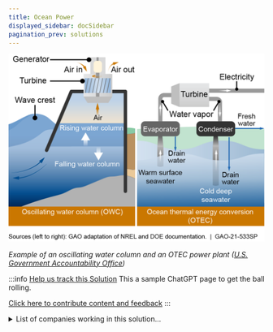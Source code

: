 ```yaml
---
title: Ocean Power
displayed_sidebar: docSidebar
pagination_prev: solutions
---
```

![Wave energy converters use surface waves to generate power. Ocean thermal energy converter (OTEC) power plants convert the thermal differences between warm surface seawater and cold deep seawater into power.](/../static/img/ocean-power.png)

*Example of an oscillating water column and an OTEC power plant ([U.S. Government Accountability Office](https://www.gao.gov/products/gao-21-533sp))*

:::info [Help us track this Solution](contribute)
This a sample ChatGPT page to get the ball rolling.

[Click here to contribute content and feedback](contribute)
:::

<details>
        <summary>List of companies working in this solution...</summary>
         <em>Note: this is an experimental feature. Accuracy not guaranteed</em>
        <div>
            <ul>
             
                <li><a href="https://sinnpower.com/imprint">Sinn Power</a></li>
            
                <li><a href="https://www.joindrift.com">Drift Power</a></li>
            
            </ul>
        </div>
        </details>


:::company job openings
  #### [View open jobs in this Solution](https://climatebase.org/jobs?l=&q=&drawdown_solutions=Ocean+Power)
:::

## Overview

**Ocean Power** technology has witnessed significant progress, particularly through the development of **Wave Energy Converters (WECs)**. These devices extract energy from ocean waves and transform it into electricity. One promising variant is the **Oscillating Water Column (OWC)** device, characterized by a submerged structure with an open chamber at the top. As waves pass over, they propel water movement that drives a turbine for electricity generation. Organizations like the **U.S. Department of Energy**, the **Electric Power Research Institute**, and the **European Marine Energy Centre** are pioneering this technology.

## Progress Made

- **Wave Power, Tidal Power, and Offshore Wind Power**: Advancements in harnessing ocean energy to generate electricity.
- **U.S. Department of Energy**, the **National Renewable Energy Laboratory**, and the **Electric Power Research Institute**: Leading in developing ocean power technologies to curtail greenhouse gas emissions.

## Lessons Learned

1. **Ocean energy generation**: Demonstrates the feasibility of generating electricity from ocean waves and currents.
2. **Complementary energy source**: Ocean power can supplement or even replace conventional fossil fuel-based energy sources.
3. **Diverse technologies**: Various ocean energy technologies with distinct pros and cons.
4. **Renewable potential**: Harnessing ocean power can effectively reduce greenhouse gas emissions and counteract climate change.
5. **Challenges**: Balancing technology cost, scalability, and environmental impacts.

**International Renewable Energy Agency (IRENA)** and the **Ocean Energy Systems Consortium (OESC)** are working to advance ocean power, conducting pilot projects globally and developing commercial initiatives.

## Challenges Ahead

- **Technology cost**: Overcoming the high initial costs associated with ocean power technology.
- **Scalability**: Ensuring the technology can be efficiently scaled up for widespread adoption.
- **Environmental impact**: Addressing potential noise pollution, ecosystem disruption, and coastal community effects.

Companies and organizations like **Ocean Power Technologies**, the **European Marine Energy Centre**, and the **U.S. Department of Energy** are striving to tackle these challenges and advance ocean power technology.

## Best Path Forward

To effectively combat climate change through ocean power, the key steps include:

1. **Research and Development (R&D) investment**: Enhance technology and affordability.
2. **Policy support**: Collaborate with governments and international bodies to create favorable policies.
3. **Industry collaboration**: Partner with existing ocean power adopters to scale up the technology.

Leading organizations such as **Ocean Power Technologies**, the **European Marine Energy Centre**, and the **U.S. Department of Energy** continue to drive advancements in ocean power technology.